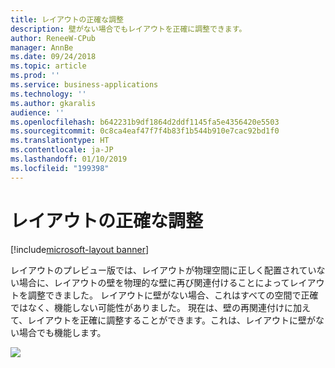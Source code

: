 ```yaml
---
title: レイアウトの正確な調整
description: 壁がない場合でもレイアウトを正確に調整できます。
author: ReneeW-CPub
manager: AnnBe
ms.date: 09/24/2018
ms.topic: article
ms.prod: ''
ms.service: business-applications
ms.technology: ''
ms.author: gkaralis
audience: ''
ms.openlocfilehash: b642231b9df1864d2ddf1145fa5e4356420e5503
ms.sourcegitcommit: 0c8ca4eaf47f7f4b83f1b544b910e7cac92bd1f0
ms.translationtype: HT
ms.contentlocale: ja-JP
ms.lasthandoff: 01/10/2019
ms.locfileid: "199398"
---
```

# <a name="precisely-adjust-a-layout"></a>レイアウトの正確な調整

[!include[microsoft-layout banner](../../includes/microsoft-layout.md)]

レイアウトのプレビュー版では、レイアウトが物理空間に正しく配置されていない場合に、レイアウトの壁を物理的な壁に再び関連付けることによってレイアウトを調整できました。 レイアウトに壁がない場合、これはすべての空間で正確ではなく、機能しない可能性がありました。 現在は、壁の再関連付けに加えて、レイアウトを正確に調整することができます。これは、レイアウトに壁がない場合でも機能します。

![](media/0dc5fbc2667a5c8ab301fd2be37cd53e.jpg)
